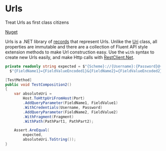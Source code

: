 # Urls

Treat Urls as first class citizens

[Nuget](https://www.nuget.org/packages/Urls)

Urls is a .NET library of [records](https://docs.microsoft.com/en-us/dotnet/csharp/whats-new/tutorials/records) that represent Urls. Unlike the [Uri](https://docs.microsoft.com/en-us/dotnet/api/system.uri?view=net-5.0) class, all properties are immutable and there are a collection of Fluent API style extension methods to make Url construction easy. Use the `with` syntax to create new Urls easily, and make Http calls with [RestClient.Net](https://github.com/MelbourneDeveloper/RestClient.Net/tree/5/develop). 

```cs
private readonly string expected = $"{Scheme}://{Username}:{Password}@{Host}:{Port}/{PathPart1}/{PathPart2}?" +
  $"{FieldName1}={FieldValueEncoded1}&{FieldName2}={FieldValueEncoded2}#{Fragment}";

[TestMethod]
public void TestComposition2()
{
    var absoluteUri =
        Host.ToHttpUriFromHost(Port)
        .AddQueryParameter(FieldName1, FieldValue1)
        .WithCredentials(Username, Password)
        .AddQueryParameter(FieldName2, FieldValue2)
        .WithFragment(Fragment)
        .WithPath(PathPart1, PathPart2);

    Assert.AreEqual(
        expected,
        absoluteUri.ToString());
}
```

